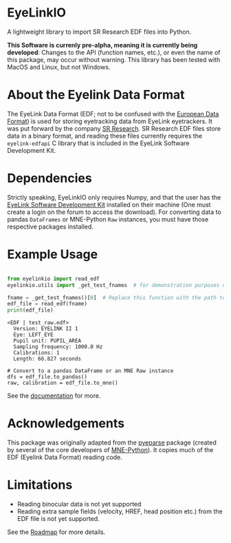 EyeLinkIO
=========

A lightweight library to import SR Research EDF files into Python.

**This Software is currenly pre-alpha, meaning it is currently being developed**: Changes to the API (function names, etc.), or even the name of this package, may occur without warning. This library has been tested with MacOS and Linux, but not Windows.

About the Eyelink Data Format
=============================

The EyeLink Data Format (EDF; not to be confused with the [European Data Format](<https://www.edfplus.info>)) is used for storing eyetracking data from EyeLink eyetrackers. It was put forward by the company [SR Research](<https://www.sr-research.com>). SR Research EDF files store data in a binary format, and reading these files currently requires the `eyelink-edfapi` C library that is included in the EyeLink Software Development Kit.

Dependencies
============

Strictly speaking, EyeLinkIO only requires Numpy, and that the user has the [EyeLink Software Development Kit](<https://www.sr-research.com/support/forum-3.html>) installed on their machine (One must create a login on the forum to access the download). For converting data to pandas `DataFrames` or MNE-Python `Raw` instances, you must have those respective packages installed.

Example Usage
=============

```python

from eyelinkio import read_edf
eyelinkio.utils import _get_test_fnames  # for demonstration purposes only

fname = _get_test_fnames()[0]  # Replace this function with the path to your EDF file
edf_file = read_edf(fname)
print(edf_file)
```

```
<EDF | test_raw.edf> 
  Version: EYELINK II 1 
  Eye: LEFT_EYE 
  Pupil unit: PUPIL_AREA 
  Sampling frequency: 1000.0 Hz 
  Calibrations: 1 
  Length: 66.827 seconds 
```

```
# Convert to a pandas DataFrame or an MNE Raw instance
dfs = edf_file.to_pandas()
raw, calibration = edf_file.to_mne()
```

See the [documentation](https://scott-huberty.github.io/eyelinkio/) for more.

Acknowledgements
================

This package was originally adapted from the [pyeparse](<https://github.com/pyeparse/pyeparse>) package (created by several of the core developers of [MNE-Python](<https://mne.tools/dev/index.html>)). It copies much of the EDF (Eyelink Data Format) reading code.

Limitations
===========

- Reading binocular data is not yet supported
- Reading extra sample fields (velocity, HREF, head position etc.) from the EDF file is not yet supported.

See the [Roadmap](https://scott-huberty.github.io/eyelinkio/roadmap.html) for more details.
